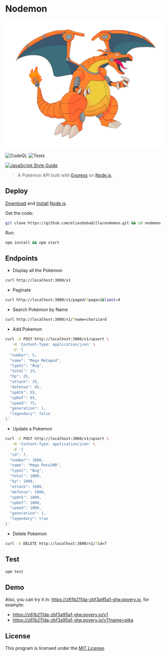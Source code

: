 
# Nodemon
![](assets/mecha_sharizard.png)

![CodeQL](https://github.com/eliasbobadilla/nodemon/workflows/CodeQL/badge.svg) ![Tests](https://github.com/eliasbobadilla/nodemon/workflows/Tests/badge.svg)

[![JavaScript Style Guide](https://cdn.rawgit.com/standard/standard/master/badge.svg)](https://github.com/standard/standard)

> A Pokémon API built with [Express](https://github.com/expressjs/express) on [Node.js](https://nodejs.org).

## Deploy

[Download](https://nodejs.org/en/download) and [Install](https://docs.npmjs.com/downloading-and-installing-node-js-and-npm) [Node.js](https://nodejs.org).

Get the code:

```bash
git clone https://github.com/eliasbobadilla/nodemon.git && cd nodemon
```

Run:

```bash
npm install && npm start
```

## Endpoints

- Display all the Pokémon

```bash
curl http://localhost:3000/v1
```

- Paginate

```bash
curl http://localhost:3000/v1/paged/?page=1&limit=4
```

- Search Pokémon by Name

```bash
curl http://localhost:3000/v1/?name=charizard
```

- Add Pokemon

```bash
curl -X POST http://localhost:3000/v1/upsert \
   -H 'Content-Type: application/json' \
   -d '{
  "number": 5,
  "name": "Mega Metapod",
  "type1": "Bug",
  "total": 15,
  "hp": 25,
  "attack": 35,
  "defense": 45,
  "spAtk": 55,
  "spDef": 65,
  "speed": 75,
  "generation": 1,
  "legendary": false
}'
```

- Update a Pokemon

```bash
curl -X POST http://localhost:3000/v1/upsert \
   -H 'Content-Type: application/json' \
   -d '{
  "id": 7,
  "number": 1000,
  "name": "Mega PetalMD",
  "type1": "Bug",
  "total": 1000,
  "hp": 1000,
  "attack": 1000,
  "defense": 1000,
  "spAtk": 1000,
  "spDef": 1000,
  "speed": 1000,
  "generation": 1,
  "legendary": true
}'
```

- Delete Pokemon

```bash
curl -X DELETE http://localhost:3000/v1/?id=7
```

## Test

```bash
npm test
```

## Demo
Also, you can try it in: https://z61b211da-zbf3a95a1-gtw.qovery.io, for example:
- https://z61b211da-zbf3a95a1-gtw.qovery.io/v1
- https://z61b211da-zbf3a95a1-gtw.qovery.io/v1?name=pika



## License

This program is licensed under the [MIT License](./LICENSE.md).